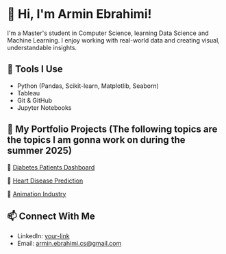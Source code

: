 # 👋 Hi, I'm Armin Ebrahimi!
I'm a Master's student in Computer Science, learning Data Science and Machine Learning. I enjoy working with real-world data and creating visual, understandable insights.

## 🧰 Tools I Use
- Python (Pandas, Scikit-learn, Matplotlib, Seaborn)
- Tableau
- Git & GitHub
- Jupyter Notebooks

## 📁 My Portfolio Projects (The following topics are the topics I am gonna work on during the summer 2025)

🔹 [Diabetes Patients Dashboard](https://github.com/arebrahimif/Diabetes-analysis)  

🔹 [Heart Disease Prediction](https://github.com/arebrahimif/Heart-Disease-Prediction)  

🔹 [Animation Industry](https://github.com/arebrahimif/Animation-analysis)  

## 📫 Connect With Me
- LinkedIn: [your-link](https://www.linkedin.com/in/ar-ebrahimi-cs)
- Email: armin.ebrahimi.cs@gmail.com
